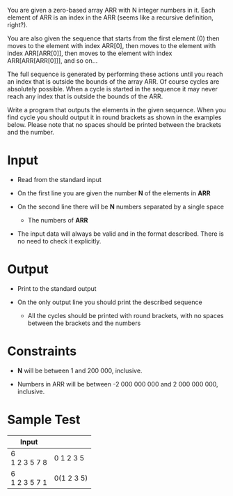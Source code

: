 You are given a zero-based array ARR with N integer numbers in it. Each element of ARR is an index in the ARR (seems like a recursive definition, right?).

You are also given the sequence that starts from the first element (0) then moves to the element with index ARR\[0\], then moves to the element with index ARR\[ARR\[0\]\], then moves to the element with index ARR\[ARR\[ARR\[0\]\]\], and so on…

The full sequence is generated by performing these actions until you reach an index that is outside the bounds of the array ARR. Of course cycles are absolutely possible. When a cycle is started in the sequence it may never reach any index that is outside the bounds of the ARR.

Write a program that outputs the elements in the given sequence. When you find cycle you should output it in round brackets as shown in the examples below. Please note that no spaces should be printed between the brackets and the number.

# Input

- Read from the standard input

- On the first line you are given the number **N** of the elements in **ARR**

- On the second line there will be **N** numbers separated by a single space
    - The numbers of **ARR**

- The input data will always be valid and in the format described. There is no need to check it explicitly.

# Output

- Print to the standard output

- On the only output line you should print the described sequence
    - All the cycles should be printed with round brackets, with no spaces between the brackets and the numbers

# Constraints

- **N** will be between 1 and 200 000, inclusive.

- Numbers in ARR will be between -2 000 000 000 and 2 000 000 000, inclusive.

# Sample Test

|Input              |            |
| ----------------- | ---------- |
| 6<br/>1 2 3 5 7 8 | 0 1 2 3 5  |
| 6<br/>1 2 3 5 7 1 | 0(1 2 3 5) |


